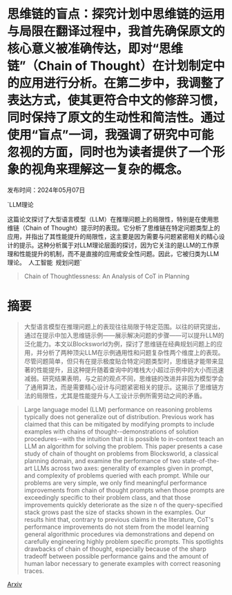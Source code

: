 # 思维链的盲点：探究计划中思维链的运用与局限在翻译过程中，我首先确保原文的核心意义被准确传达，即对“思维链”（Chain of Thought）在计划制定中的应用进行分析。在第二步中，我调整了表达方式，使其更符合中文的修辞习惯，同时保持了原文的生动性和简洁性。通过使用“盲点”一词，我强调了研究中可能忽视的方面，同时也为读者提供了一个形象的视角来理解这一复杂的概念。

发布时间：2024年05月07日

`LLM理论

这篇论文探讨了大型语言模型（LLM）在推理问题上的局限性，特别是在使用思维链（Chain of Thought）提示时的表现。它分析了思维链在特定问题类型上的应用，并指出了其性能提升的局限性，这主要是因为需要与问题紧密相关的精心设计的提示。这种分析属于对LLM理论层面的探讨，因为它关注的是LLM的工作原理和性能提升的机制，而不是直接的应用或安全性问题。因此，它被归类为LLM理论。` `人工智能` `规划问题`

> Chain of Thoughtlessness: An Analysis of CoT in Planning

# 摘要

> 大型语言模型在推理问题上的表现往往局限于特定范围。以往的研究提出，通过在提示中加入思维链示例——展示解决问题的步骤——可以提升LLM的泛化能力。本文以Blocksworld为例，探讨了思维链在经典规划问题上的应用，并分析了两种顶尖LLM在示例通用性和问题复杂性两个维度上的表现。尽管问题简单，但只有在提示极度贴合特定问题类型时，思维链才能带来显著的性能提升，且这种提升随着查询中的堆栈大小超过示例中的大小而迅速减弱。研究结果表明，与之前的观点不同，思维链的改进并非因为模型学会了通用算法，而是需要精心设计与问题紧密相关的提示。这揭示了思维链方法的局限性，尤其是性能提升与人工设计示例所需劳动之间的矛盾。

> Large language model (LLM) performance on reasoning problems typically does not generalize out of distribution. Previous work has claimed that this can be mitigated by modifying prompts to include examples with chains of thought--demonstrations of solution procedures--with the intuition that it is possible to in-context teach an LLM an algorithm for solving the problem. This paper presents a case study of chain of thought on problems from Blocksworld, a classical planning domain, and examine the performance of two state-of-the-art LLMs across two axes: generality of examples given in prompt, and complexity of problems queried with each prompt. While our problems are very simple, we only find meaningful performance improvements from chain of thought prompts when those prompts are exceedingly specific to their problem class, and that those improvements quickly deteriorate as the size n of the query-specified stack grows past the size of stacks shown in the examples. Our results hint that, contrary to previous claims in the literature, CoT's performance improvements do not stem from the model learning general algorithmic procedures via demonstrations and depend on carefully engineering highly problem specific prompts. This spotlights drawbacks of chain of thought, especially because of the sharp tradeoff between possible performance gains and the amount of human labor necessary to generate examples with correct reasoning traces.

[Arxiv](https://arxiv.org/abs/2405.04776)